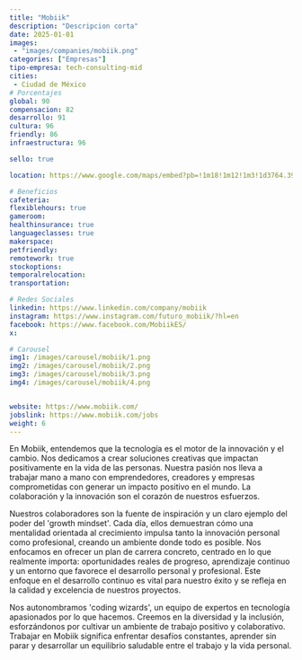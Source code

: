 ```yaml
---
title: "Mobiik"
description: "Descripcion corta"
date: 2025-01-01
images: 
 - "images/companies/mobiik.png"
categories: ["Empresas"]
tipo-empresa: tech-consulting-mid
cities: 
 - Ciudad de México
# Porcentajes  
global: 90
compensacion: 82
desarrollo: 91
cultura: 96
friendly: 86
infraestructura: 96 

sello: true

location: https://www.google.com/maps/embed?pb=!1m18!1m12!1m3!1d3764.395909898189!2d-99.18317222501534!3d19.352002581910234!2m3!1f0!2f0!3f0!3m2!1i1024!2i768!4f13.1!3m3!1m2!1s0x85d1ff9b3a36d923%3A0x2660d46ddf2f9b24!2sMobiik!5e0!3m2!1ses-419!2smx!4v1738019532673!5m2!1ses-419!2smx

# Beneficios
cafeteria: 
flexiblehours: true
gameroom: 
healthinsurance: true
languageclasses: true
makerspace: 
petfriendly: 
remotework: true
stockoptions: 
temporalrelocation: 
transportation: 

# Redes Sociales
linkedin: https://www.linkedin.com/company/mobiik
instagram: https://www.instagram.com/futuro_mobiik/?hl=en
facebook: https://www.facebook.com/MobiikES/
x: 

# Carousel
img1: /images/carousel/mobiik/1.png
img2: /images/carousel/mobiik/2.png
img3: /images/carousel/mobiik/3.png
img4: /images/carousel/mobiik/4.png


website: https://www.mobiik.com/
jobslink: https://www.mobiik.com/jobs
weight: 6
---
```


En Mobiik, entendemos que la tecnología es el motor de la innovación y el cambio. Nos dedicamos a crear soluciones creativas que impactan positivamente en la vida de las personas. Nuestra pasión nos lleva a trabajar mano a mano con emprendedores, creadores y empresas comprometidas con generar un impacto positivo en el mundo. La colaboración y la innovación son el corazón de nuestros esfuerzos.

Nuestros colaboradores son la fuente de inspiración y un claro ejemplo del poder del 'growth mindset'. Cada día, ellos demuestran cómo una mentalidad orientada al crecimiento impulsa tanto la innovación personal como profesional, creando un ambiente donde todo es posible. Nos enfocamos en ofrecer un plan de carrera concreto, centrado en lo que realmente importa: oportunidades reales de progreso, aprendizaje continuo y un entorno que favorece el desarrollo personal y profesional. Este enfoque en el desarrollo continuo es vital para nuestro éxito y se refleja en la calidad y excelencia de nuestros proyectos.

Nos autonombramos 'coding wizards', un equipo de expertos en tecnología apasionados por lo que hacemos. Creemos en la diversidad y la inclusión, esforzándonos por cultivar un ambiente de trabajo positivo y colaborativo. Trabajar en Mobiik significa enfrentar desafíos constantes, aprender sin parar y desarrollar un equilibrio saludable entre el trabajo y la vida personal.